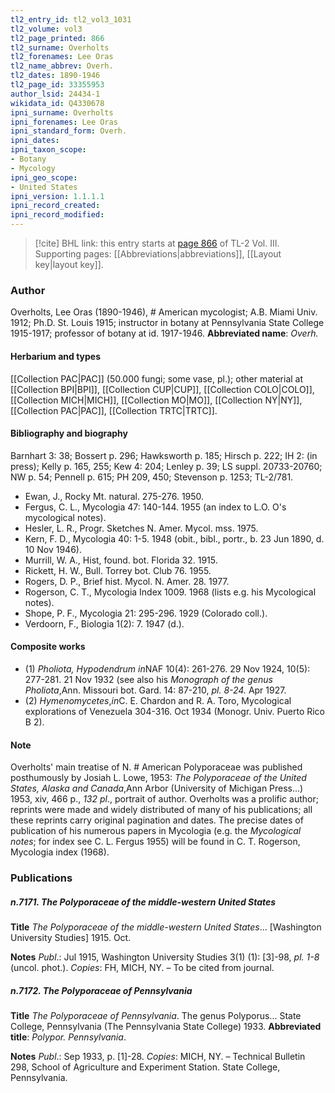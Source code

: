 ```yaml
---
tl2_entry_id: tl2_vol3_1031
tl2_volume: vol3
tl2_page_printed: 866
tl2_surname: Overholts
tl2_forenames: Lee Oras
tl2_name_abbrev: Overh.
tl2_dates: 1890-1946
tl2_page_id: 33355953
author_lsid: 24434-1
wikidata_id: Q4330678
ipni_surname: Overholts
ipni_forenames: Lee Oras
ipni_standard_form: Overh.
ipni_dates: 
ipni_taxon_scope: 
- Botany
- Mycology
ipni_geo_scope: 
- United States
ipni_version: 1.1.1.1
ipni_record_created: 
ipni_record_modified:
---
```



> [!cite] BHL link: this entry starts at [page 866](https://www.biodiversitylibrary.org/page/33355953) of TL-2 Vol. III.
> Supporting pages: [[Abbreviations|abbreviations]], [[Layout key|layout key]].

### Author

Overholts, Lee Oras (1890-1946), \# American mycologist; A.B. Miami Univ. 1912; Ph.D. St. Louis 1915; instructor in botany at Pennsylvania State College 1915-1917; professor of botany at id. 1917-1946. 
**Abbreviated name**: *Overh.*

#### Herbarium and types

[[Collection PAC|PAC]] (50.000 fungi; some vase, pl.); other material at [[Collection BPI|BPI]], [[Collection CUP|CUP]], [[Collection COLO|COLO]], [[Collection MICH|MICH]], [[Collection MO|MO]], [[Collection NY|NY]], [[Collection PAC|PAC]], [[Collection TRTC|TRTC]].

#### Bibliography and biography

Barnhart 3: 38; Bossert p. 296; Hawksworth p. 185; Hirsch p. 222; IH 2: (in press); Kelly p. 165, 255; Kew 4: 204; Lenley p. 39; LS suppl. 20733-20760; NW p. 54; Pennell p. 615; PH 209, 450; Stevenson p. 1253; TL-2/781.
- Ewan, J., Rocky Mt. natural. 275-276. 1950.
- Fergus, C. L., Mycologia 47: 140-144. 1955 (an index to L.O. O's mycological notes).
- Hesler, L. R., Progr. Sketches N. Amer. Mycol. mss. 1975.
- Kern, F. D., Mycologia 40: 1-5. 1948 (obit., bibl., portr., b. 23 Jun 1890, d. 10 Nov 1946).
- Murrill, W. A., Hist, found. bot. Florida 32. 1915.
- Rickett, H. W., Bull. Torrey bot. Club 76. 1955.
- Rogers, D. P., Brief hist. Mycol. N. Amer. 28. 1977.
- Rogerson, C. T., Mycologia Index 1009. 1968 (lists e.g. his Mycological notes).
- Shope, P. F., Mycologia 21: 295-296. 1929 (Colorado coll.).
- Verdoorn, F., Biologia 1(2): 7. 1947 (d.).

#### Composite works

- (1) *Pholiota, Hypodendrum in*NAF 10(4): 261-276. 29 Nov 1924, 10(5): 277-281. 21 Nov 1932 (see also his *Monograph of the genus Pholiota*,Ann. Missouri bot. Gard. 14: 87-210, *pl. 8-24.* Apr 1927.
- (2) *Hymenomycetes*,*in*C. E. Chardon and R. A. Toro, Mycological explorations of Venezuela 304-316. Oct 1934 (Monogr. Univ. Puerto Rico B 2).

#### Note

Overholts' main treatise of N. \# American Polyporaceae was published posthumously by Josiah L. Lowe, 1953: *The Polyporaceae of the United States, Alaska and Canada*,Ann Arbor (University of Michigan Press...) 1953, xiv, 466 p., *132 pl*., portrait of author. Overholts was a prolific author; reprints were made and widely distributed of many of his publications; all these reprints carry original pagination and dates. The precise dates of publication of his numerous papers in Mycologia (e.g. the *Mycological notes*; for index see C. L. Fergus 1955) will be found in C. T. Rogerson, Mycologia index (1968).

### Publications

##### n.7171. The Polyporaceae of the middle-western United States

**Title**
*The Polyporaceae of the middle-western United States*... \[Washington University Studies\] 1915. Oct.

**Notes**
*Publ*.: Jul 1915, Washington University Studies 3(1) (1): \[3\]-98, *pl. 1-8* (uncol. phot.). *Copies*: FH, MICH, NY. – To be cited from journal.

##### n.7172. The Polyporaceae of Pennsylvania

**Title**
*The Polyporaceae of Pennsylvania*. The genus Polyporus... State College, Pennsylvania (The Pennsylvania State College) 1933.
**Abbreviated title**: *Polypor. Pennsylvania*.

**Notes**
*Publ*.: Sep 1933, p. \[1\]-28. *Copies*: MICH, NY. – Technical Bulletin 298, School of Agriculture and Experiment Station. State College, Pennsylvania.

